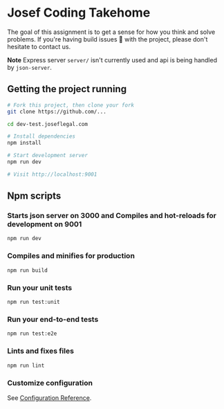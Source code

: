 # Josef Coding Takehome

The goal of this assignment is to get a sense for how you think and solve problems. If you're having build issues 🔧 with the project, please don't hesitate to contact us.

**Note** Express server `server/` isn't currently used and api is being handled by `json-server`.

## Getting the project running

```bash
# Fork this project, then clone your fork
git clone https://github.com/...

cd dev-test.joseflegal.com

# Install dependencies
npm install

# Start development server
npm run dev

# Visit http://localhost:9001

```

## Npm scripts

### Starts json server on 3000 and Compiles and hot-reloads for development on 9001

```
npm run dev
```

### Compiles and minifies for production

```
npm run build
```

### Run your unit tests

```
npm run test:unit
```

### Run your end-to-end tests

```
npm run test:e2e
```

### Lints and fixes files

```
npm run lint
```

### Customize configuration

See [Configuration Reference](https://cli.vuejs.org/config/).
